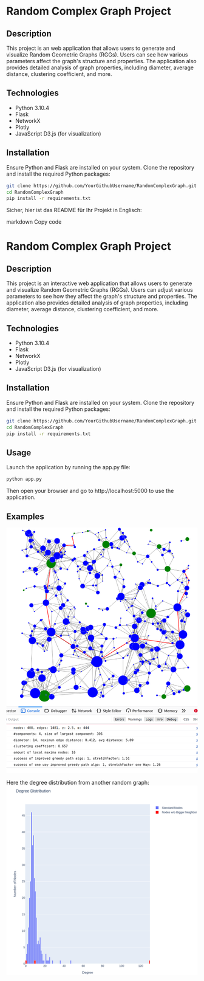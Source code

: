 # Random Complex Graph Project

## Description

This project is an web application that allows users to generate and visualize Random Geometric Graphs (RGGs). Users can see how various parameters affect the graph's structure and properties. The application also provides detailed analysis of graph properties, including diameter, average distance, clustering coefficient, and more.

## Technologies

- Python 3.10.4
- Flask
- NetworkX
- Plotly
- JavaScript D3.js (for visualization)

## Installation

Ensure Python and Flask are installed on your system. Clone the repository and install the required Python packages:

```bash
git clone https://github.com/YourGithubUsername/RandomComplexGraph.git
cd RandomComplexGraph
pip install -r requirements.txt
```


Sicher, hier ist das README für Ihr Projekt in Englisch:

markdown
Copy code
# Random Complex Graph Project

## Description

This project is an interactive web application that allows users to generate and visualize Random Geometric Graphs (RGGs). Users can adjust various parameters to see how they affect the graph's structure and properties. The application also provides detailed analysis of graph properties, including diameter, average distance, clustering coefficient, and more.

## Technologies

- Python 3.10.4
- Flask
- NetworkX
- Plotly
- JavaScript D3.js (for visualization)

## Installation

Ensure Python and Flask are installed on your system. Clone the repository and install the required Python packages:

```bash
git clone https://github.com/YourGithubUsername/RandomComplexGraph.git
cd RandomComplexGraph
pip install -r requirements.txt
```

## Usage

Launch the application by running the app.py file:

```bash
python app.py
```

Then open your browser and go to http://localhost:5000 to use the application.

## Examples
![Random Graph](exampleGraph.png)

Here the degree distribution from another random graph:
![Degree Distribution from another random graph](dg.png)
